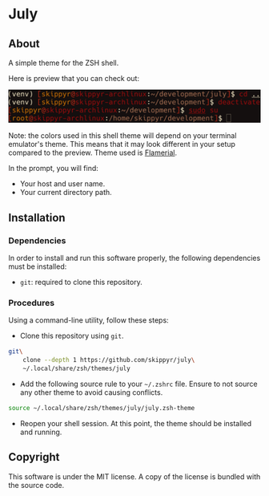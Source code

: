# July

## About

A simple theme for the ZSH shell.

Here is preview that you can check out:

![](preview.png)

Note: the colors used in this shell theme will depend on your terminal emulator's theme. This means that it may look different in your setup compared to the preview. Theme used is [Flamerial](https://github.com/skippyr/flamerial).

In the prompt, you will find:

- Your host and user name.
- Your current directory path.

## Installation

### Dependencies

In order to install and run this software properly, the following dependencies must be installed:

- `git`: required to clone this repository.

### Procedures

Using a command-line utility, follow these steps:

- Clone this repository using `git`.

```bash
git\
    clone --depth 1 https://github.com/skippyr/july\
    ~/.local/share/zsh/themes/july
```

- Add the following source rule to your `~/.zshrc` file. Ensure to not source any other theme to avoid causing conflicts.

```bash
source ~/.local/share/zsh/themes/july/july.zsh-theme
```

- Reopen your shell session. At this point, the theme should be installed and running.

## Copyright

This software is under the MIT license. A copy of the license is bundled with the source code.
